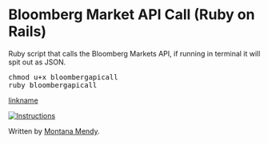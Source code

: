 # Bloomberg Market API Call (Ruby on Rails) 
Ruby script that calls the Bloomberg Markets API, if running in terminal it will spit out as JSON. 

<pre>chmod u+x bloombergapicall
ruby bloombergapicall</pre>

[linkname](https://asciinema.org/a/4m47e19rfoq84893g2vbu0qx6)

[![Instructions](https://asciinema.org/a/4m47e19rfoq84893g2vbu0qx6)](https://asciinema.org/a/4m47e19rfoq84893g2vbu0qx6 "API")

Written by <a href="http://www.montanamendy.com">Montana Mendy</a>.
